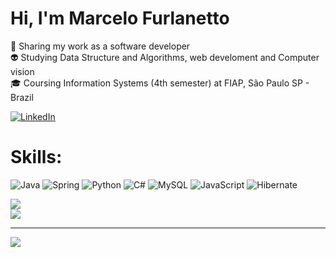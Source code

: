 
# Hi, I'm Marcelo Furlanetto
👾 Sharing my work as a software developer <br>👽 Studying Data Structure and Algorithms, web develoment and Computer vision<br>🎓 Coursing Information Systems (4th semester) at FIAP, São Paulo SP - Brazil

[![LinkedIn](https://img.shields.io/badge/LinkedIn-%230077B5.svg?logo=linkedin&logoColor=white)](https://linkedin.com/in/marcelo-furlanetto) 

# Skills:
![Java](https://img.shields.io/badge/java-%23ED8B00.svg?style=flat&logo=openjdk&logoColor=white) ![Spring](https://img.shields.io/badge/spring-%236DB33F.svg?style=for-the-badge&logo=spring&logoColor=white) ![Python](https://img.shields.io/badge/python-3670A0?style=flat&logo=python&logoColor=ffdd54) ![C#](https://img.shields.io/badge/c%23-%23239120.svg?style=flat&logo=csharp&logoColor=white) ![MySQL](https://img.shields.io/badge/mysql-4479A1.svg?style=flat&logo=mysql&logoColor=white) ![JavaScript](https://img.shields.io/badge/javascript-%23323330.svg?style=flat&logo=javascript&logoColor=%23F7DF1E) ![Hibernate](https://img.shields.io/badge/Hibernate-59666C?style=flat&logo=Hibernate&logoColor=white)

![](https://github-readme-stats.vercel.app/api?username=marcelo-neuro&theme=midnight-purple&hide_border=false&include_all_commits=false&count_private=false)  
![](https://github-readme-stats.vercel.app/api/top-langs/?username=marcelo-neuro&theme=midnight-purple&hide_border=false&include_all_commits=false&count_private=false&layout=compact)

---
[![](https://visitcount.itsvg.in/api?id=marcelo-neuro&icon=5&color=6)](https://visitcount.itsvg.in)

<!-- Proudly created with GPRM ( https://gprm.itsvg.in ) -->
